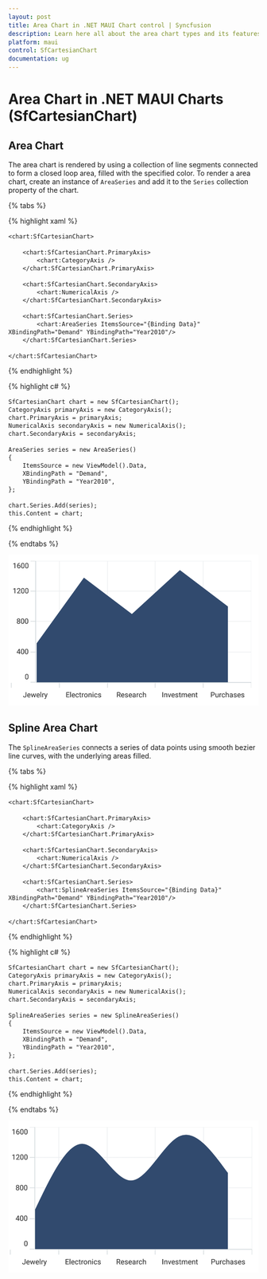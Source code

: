 ```yaml
---
layout: post
title: Area Chart in .NET MAUI Chart control | Syncfusion
description: Learn here all about the area chart types and its features in Syncfusion .NET MAUI Chart (SfCartesianChart) control.
platform: maui
control: SfCartesianChart
documentation: ug
---
```


# Area Chart in .NET MAUI Charts (SfCartesianChart)

## Area Chart

The area chart is rendered by using a collection of line segments connected to form a closed loop area, filled with the specified color. To render a area chart, create an instance of `AreaSeries` and add it to the `Series` collection property of the chart.

{% tabs %}

{% highlight xaml %}

    <chart:SfCartesianChart>
        
        <chart:SfCartesianChart.PrimaryAxis>
            <chart:CategoryAxis />
        </chart:SfCartesianChart.PrimaryAxis>

        <chart:SfCartesianChart.SecondaryAxis>
            <chart:NumericalAxis />
        </chart:SfCartesianChart.SecondaryAxis>   

        <chart:SfCartesianChart.Series>
            <chart:AreaSeries ItemsSource="{Binding Data}" XBindingPath="Demand" YBindingPath="Year2010"/>  
        </chart:SfCartesianChart.Series>

    </chart:SfCartesianChart>

{% endhighlight %}

{% highlight c# %}

    SfCartesianChart chart = new SfCartesianChart();
    CategoryAxis primaryAxis = new CategoryAxis();
    chart.PrimaryAxis = primaryAxis;
    NumericalAxis secondaryAxis = new NumericalAxis();
    chart.SecondaryAxis = secondaryAxis;

    AreaSeries series = new AreaSeries()
    {
        ItemsSource = new ViewModel().Data,
        XBindingPath = "Demand",
        YBindingPath = "Year2010",
    };

    chart.Series.Add(series);
    this.Content = chart;

{% endhighlight %}

{% endtabs %}

![Area chart type in MAUI Chart](Chart-types_images/maui_area_chart.png)

## Spline Area Chart

The `SplineAreaSeries` connects a series of data points using smooth bezier line curves, with the underlying areas filled.

{% tabs %}

{% highlight xaml %}

    <chart:SfCartesianChart>

        <chart:SfCartesianChart.PrimaryAxis>
            <chart:CategoryAxis />
        </chart:SfCartesianChart.PrimaryAxis>

        <chart:SfCartesianChart.SecondaryAxis>
            <chart:NumericalAxis />
        </chart:SfCartesianChart.SecondaryAxis>
                
        <chart:SfCartesianChart.Series>
            <chart:SplineAreaSeries ItemsSource="{Binding Data}" XBindingPath="Demand" YBindingPath="Year2010"/>  
        </chart:SfCartesianChart.Series>

    </chart:SfCartesianChart>

{% endhighlight %}

{% highlight c# %}

    SfCartesianChart chart = new SfCartesianChart();
    CategoryAxis primaryAxis = new CategoryAxis();
    chart.PrimaryAxis = primaryAxis;
    NumericalAxis secondaryAxis = new NumericalAxis();
    chart.SecondaryAxis = secondaryAxis;

    SplineAreaSeries series = new SplineAreaSeries()
    {
        ItemsSource = new ViewModel().Data,
        XBindingPath = "Demand",
        YBindingPath = "Year2010",
    };

    chart.Series.Add(series);
    this.Content = chart;

{% endhighlight %}

{% endtabs %}

![Spline area chart type in MAUI Chart](Chart-types_images/maui_spline_area_chart.png)


